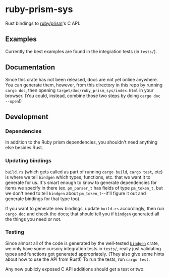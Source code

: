 # ruby-prism-sys

Rust bindings to [ruby/prism](https://github.com/ruby/prism)'s C API.

## Examples

Currently the best examples are found in the integration tests (in `tests/`).

## Documentation

Since this crate has not been released, docs are not yet online anywhere. You can generate them,
however, from this directory in this repo by running `cargo doc`, then opening
`target/doc/ruby_prism_sys/index.html` in your browser. (You could, instead, combine those two steps by
doing `cargo doc --open`!)

## Development

### Dependencies

In addition to the Ruby prism dependencies, you shouldn't need anything else besides Rust.

### Updating bindings

`build.rs` (which gets called as part of running `cargo build`, `cargo test`, etc) is where we tell
`bindgen` which types, functions, etc. that we want it to generate for us. It's smart enough to know
to generate dependencies for items we specify in there (ex. `pm_parser_t` has fields of type
`pm_token_t`, but we don't need to tell `bindgen` about `pm_token_t`--it'll figure it out and
generate bindings for that type too).

If you want to generate new bindings, update `build.rs` accordingly, then run `cargo doc` and check
the docs; that should tell you if `bindgen` generated all the things you need or not.

### Testing

Since almost all of the code is generated by the well-tested
[`bindgen`](https://github.com/rust-lang/rust-bindgen) crate, we only have some cursory integration
tests in `tests/`, really just validating types and functions got generated appropriately. (They
also give some hints about how to use the API from Rust!) To run the tests, run `cargo test`.

Any new publicly exposed C API additions should get a test or two.
